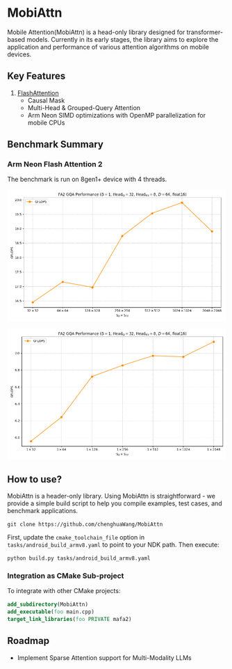 # MobiAttn

Mobile Attention(MobiAttn) is a head-only library designed for transformer-based models. Currently in its early stages, the library aims to explore the application and performance of various attention algorithms on mobile devices.

## Key Features

1. [FlashAttention](https://arxiv.org/abs/2307.08691)
    - Causal Mask
    - ​​Multi-Head & Grouped-Query Attention​​
    - Arm Neon SIMD optimizations with OpenMP parallelization for mobile CPUs

## Benchmark Summary

### Arm Neon Flash Attention 2

The benchmark is run on 8gen1+ device with 4 threads.

![250508_prefill_8gen1p_threads4](assets/250508_prefill_8gen1p_threads4.png)

![250508_decode_8gen1p_threads4](assets/250508_decode_8gen1p_threads4.png)

## How to use?

MobiAttn is a header-only library. Using MobiAttn is straightforward - we provide a simple build script to help you compile examples, test cases, and benchmark applications.

```shell
git clone https://github.com/chenghuaWang/MobiAttn
```

First, update the `cmake_toolchain_file` option in `tasks/android_build_armv8.yaml` to point to your NDK path. Then execute:

```shell
python build.py tasks/android_build_armv8.yaml
```

### Integration as CMake Sub-project

To integrate with other CMake projects:

```cmake
add_subdirectory(MobiAttn)
add_executable(foo main.cpp)
target_link_libraries(foo PRIVATE mafa2)
```

## Roadmap

- Implement Sparse Attention support for Multi-Modality LLMs
